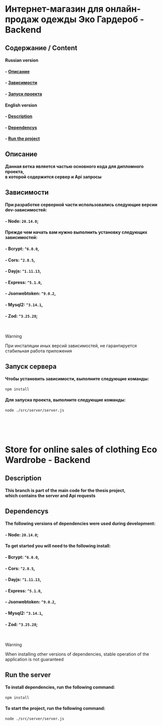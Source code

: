 # Интернет-магазин для онлайн-продаж одежды Эко Гардероб - Backend
## Содержание / Content
#### Russian version
#### - [Описание](#DescriptionRu)
#### - [Зависимости](#DependencysRu)
#### - [Запуск проекта](#RunProjectRu)

#### English version
#### - [Description](#DescriptionEng)
#### - [Dependencys](#DependencysEng)
#### - [Run the project](#RunProjectEng)

<!--  -->

<a name='DescriptionRu'></a>
## Описание

#### Данная ветка является частью основного кода для дипломного проекта, <br> в которой содержится сервер и Api запросы

<!--  -->

<a name='DependencysRu'></a>
## Зависимости

#### При разработке серверной части использовались следующие версии dev-зависимостей:
#### - Node: ```20.14.0```;

#### Прежде чем начать вам нужно выполнить установку следующих зависимостей:
#### - Bcrypt: ```^6.0.0```,
#### - Cors: ```^2.8.5```,
#### - Dayjs: ```^1.11.13```,
#### - Express: ```^5.1.0```,
#### - Jsonwebtoken: ```^9.0.2```,
#### - Mysql2: ```^3.14.1```,
#### - Zod: ```^3.25.28```;

<br>

> [!WARNING]
> При инсталяции иных версий зависимостей, не гарантируется стабильная работа приложения

<!--  -->

<a name='RunProjectRu'></a>
## Запуск сервера

#### Чтобы установить зависимости, выполните следующие команды:
```terminal
npm install
```

#### Для запуска проекта, выполните следующие команды:
```terminal
node ./src/server/server.js
```

<br>
<br>
<br>

# Store for online sales of clothing Eco Wardrobe - Backend

<!--  -->

<a name='DescriptionEng'></a>
## Description

#### This branch is part of the main code for the thesis project, <br> which contains the server and Api requests

<!--  -->

<a name='DependencysEng'></a>
## Dependencys

#### The following versions of dependencies were used during development:
#### - Node: ```20.14.0```;

#### To get started you will need to the following install:
#### - Bcrypt: ```^6.0.0```,
#### - Cors: ```^2.8.5```,
#### - Dayjs: ```^1.11.13```,
#### - Express: ```^5.1.0```,
#### - Jsonwebtoken: ```^9.0.2```,
#### - Mysql2: ```^3.14.1```,
#### - Zod: ```^3.25.28```;

<br>

> [!WARNING]
> When installing other versions of dependencies, stable operation of the application is not guaranteed

<!--  -->

<a name='RunProjectEng'></a>
## Run the server

#### To install dependencies, run the following command:
```terminal
npm install
```

#### To start the project, run the following command:
```terminal
node ./src/server/server.js
```
